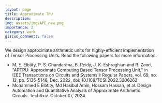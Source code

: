 ```yaml
---
layout: page
title: Approximate TPU
description:
img: assets/img/APE_new.png
importance: 2
category: work
giscus_comments: false
---
```


We design approximate arithmetic units for highly-efficient implementation of Tensor Processing Units.
Read the following papers for more information.

- M. E. Elbtity, P. S. Chandarana, B. Reidy, J. K. Eshraghian and R. Zand, "APTPU: Approximate Computing Based Tensor Processing Unit," in IEEE Transactions on Circuits and Systems I: Regular Papers, vol. 69, no. 12, pp. 5135-5146, Dec. 2022, doi: 10.1109/TCSI.2022.3206262
- Mohammed E Elbtity, Md Hasibul Amin, Hossam Hassan, et al. Design Automation and Quantitative Analysis of Approximate Arithmetic Circuits. TechRxiv. October 07, 2024.


